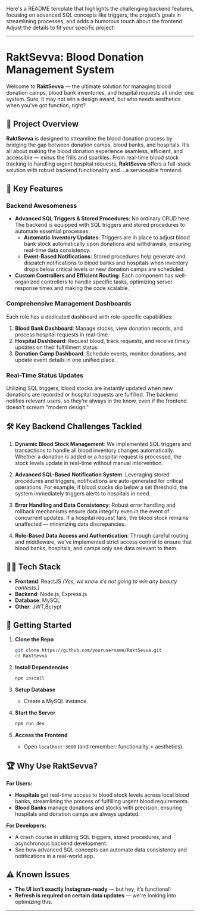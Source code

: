Here's a README template that highlights the challenging backend features, focusing on advanced SQL concepts like triggers, the project’s goals in streamlining processes, and adds a humorous touch about the frontend. Adjust the details to fit your specific project!

---

# RaktSevva: Blood Donation Management System

Welcome to **RaktSevva** — the ultimate solution for managing blood donation camps, blood bank inventories, and hospital requests all under one system. Sure, it may not win a design award, but who needs aesthetics when you've got function, right?

## 🚀 Project Overview

**RaktSevva** is designed to streamline the blood donation process by bridging the gap between donation camps, blood banks, and hospitals. It’s all about making the blood donation experience seamless, efficient, and accessible — minus the frills and sparkles. From real-time blood stock tracking to handling urgent hospital requests, **RaktSevva** offers a full-stack solution with robust backend functionality and ...a serviceable frontend.

## 🧩 Key Features

### Backend Awesomeness
- **Advanced SQL Triggers & Stored Procedures**: No ordinary CRUD here. The backend is equipped with SQL triggers and stored procedures to automate essential processes:
  - **Automatic Inventory Updates**: Triggers are in place to adjust blood bank stock automatically upon donations and withdrawals, ensuring real-time data consistency.
  - **Event-Based Notifications**: Stored procedures help generate and dispatch notifications to blood banks and hospitals when inventory drops below critical levels or new donation camps are scheduled. 
- **Custom Controllers and Efficient Routing**: Each component has well-organized controllers to handle specific tasks, optimizing server response times and making the code scalable.

### Comprehensive Management Dashboards
Each role has a dedicated dashboard with role-specific capabilities:
1. **Blood Bank Dashboard**: Manage stocks, view donation records, and process hospital requests in real-time.
2. **Hospital Dashboard**: Request blood, track requests, and receive timely updates on their fulfillment status.
3. **Donation Camp Dashboard**: Schedule events, monitor donations, and update event details in one unified place.

### Real-Time Status Updates
Utilizing SQL triggers, blood stocks are instantly updated when new donations are recorded or hospital requests are fulfilled. The backend notifies relevant users, so they’re always in the know, even if the frontend doesn't scream "modern design."


## 🛠️ Key Backend Challenges Tackled

1. **Dynamic Blood Stock Management**: We implemented SQL triggers and transactions to handle all blood inventory changes automatically. Whether a donation is added or a hospital request is processed, the stock levels update in real-time without manual intervention.

2. **Advanced SQL-Based Notification System**: Leveraging stored procedures and triggers, notifications are auto-generated for critical operations. For example, if blood stocks dip below a set threshold, the system immediately triggers alerts to hospitals in need.

3. **Error Handling and Data Consistency**: Robust error handling and rollback mechanisms ensure data integrity even in the event of concurrent updates. If a hospital request fails, the blood stock remains unaffected — minimizing data discrepancies.

4. **Role-Based Data Access and Authentication**: Through careful routing and middleware, we’ve implemented strict access control to ensure that blood banks, hospitals, and camps only see data relevant to them.

## 🧑‍💻 Tech Stack

- **Frontend**: ReactJS *(Yes, we know it’s not going to win any beauty contests.)*
- **Backend**: Node.js, Express.js
- **Database**: MySQL 
- **Other**: JWT,Bcrypt

## 📝 Getting Started

1. **Clone the Repo**
   ```bash
   git clone https://github.com/yourusername/RaktSevva.git
   cd RaktSevva
   ```

2. **Install Dependencies**
   ```bash
   npm install
   ```

3. **Setup Database**
   - Create a MySQL instance.

4. **Start the Server**
   ```bash
   npm run dev
   ```

5. **Access the Frontend**
   - Open `localhost:3000` (and remember: functionality > aesthetics).

## 🏆 Why Use RaktSevva?

**For Users:**
- **Hospitals** get real-time access to blood stock levels across local blood banks, streamlining the process of fulfilling urgent blood requirements.
- **Blood Banks** manage donations and stocks with precision, ensuring hospitals and donation camps are always updated.

**For Developers:**
- A crash course in utilizing SQL triggers, stored procedures, and asynchronous backend development.
- See how advanced SQL concepts can automate data consistency and notifications in a real-world app.
  
## ⚠️ Known Issues

- **The UI isn’t exactly Instagram-ready** — but hey, it’s functional!
- **Refresh is required on certain data updates** — we're looking into optimizing this.

---

